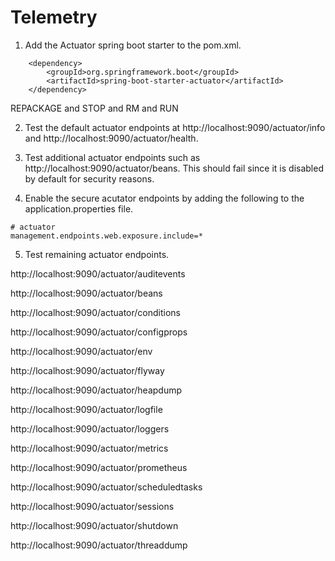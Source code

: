 # Telemetry

1. Add the Actuator spring boot starter to the pom.xml.
```
    <dependency>
		<groupId>org.springframework.boot</groupId>
		<artifactId>spring-boot-starter-actuator</artifactId>
	</dependency>
```

REPACKAGE and STOP and RM and RUN

2. Test the default actuator endpoints at http://localhost:9090/actuator/info and http://localhost:9090/actuator/health.

3. Test additional actuator endpoints such as http://localhost:9090/actuator/beans. This should fail since it is disabled by default for security reasons.

4. Enable the secure acutator endpoints by adding the following to the application.properties file.
```
# actuator
management.endpoints.web.exposure.include=*
```

5. Test remaining actuator endpoints.

http://localhost:9090/actuator/auditevents

http://localhost:9090/actuator/beans

http://localhost:9090/actuator/conditions

http://localhost:9090/actuator/configprops

http://localhost:9090/actuator/env

http://localhost:9090/actuator/flyway

http://localhost:9090/actuator/heapdump

http://localhost:9090/actuator/logfile

http://localhost:9090/actuator/loggers

http://localhost:9090/actuator/metrics

http://localhost:9090/actuator/prometheus

http://localhost:9090/actuator/scheduledtasks

http://localhost:9090/actuator/sessions

http://localhost:9090/actuator/shutdown

http://localhost:9090/actuator/threaddump